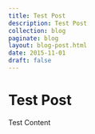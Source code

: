 ```yaml
---
title: Test Post
description: Test Post
collection: blog
paginate: blog
layout: blog-post.html
date: 2015-11-01
draft: false
---
```


# Test Post #

Test Content
